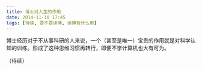 ```yaml
---
title: 博士对人生的作用
date: 2014-11-10 17:45
tags: [待续, 要不要读博, 读博有什么用]
---
```


博士经历对于不从事科研的人来说，一个（甚至是唯一）宝贵的作用就是对科学认知的训练。形成了这种思维习惯再转行，即便不学计算机也大有可为。

（待续）
